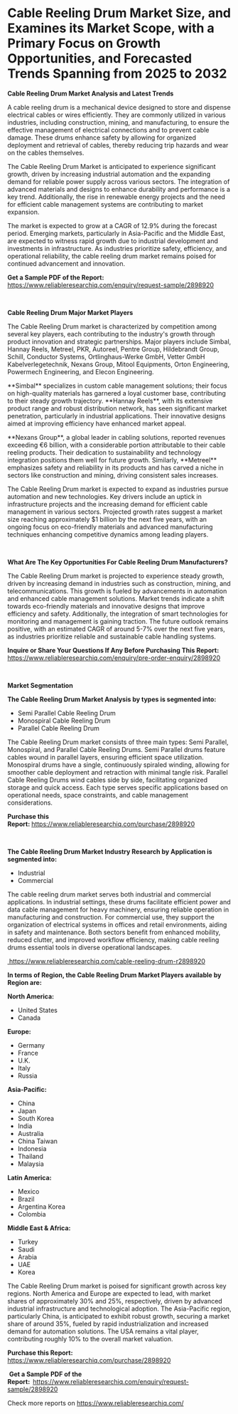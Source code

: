 <p><h1>Cable Reeling Drum Market Size, and Examines its Market Scope, with a Primary Focus on Growth Opportunities, and Forecasted Trends Spanning from 2025 to 2032</h1></p><p><strong>Cable Reeling Drum Market Analysis and Latest Trends</strong></p>
<p><p>A cable reeling drum is a mechanical device designed to store and dispense electrical cables or wires efficiently. They are commonly utilized in various industries, including construction, mining, and manufacturing, to ensure the effective management of electrical connections and to prevent cable damage. These drums enhance safety by allowing for organized deployment and retrieval of cables, thereby reducing trip hazards and wear on the cables themselves.</p><p>The Cable Reeling Drum Market is anticipated to experience significant growth, driven by increasing industrial automation and the expanding demand for reliable power supply across various sectors. The integration of advanced materials and designs to enhance durability and performance is a key trend. Additionally, the rise in renewable energy projects and the need for efficient cable management systems are contributing to market expansion. </p><p>The market is expected to grow at a CAGR of 12.9% during the forecast period. Emerging markets, particularly in Asia-Pacific and the Middle East, are expected to witness rapid growth due to industrial development and investments in infrastructure. As industries prioritize safety, efficiency, and operational reliability, the cable reeling drum market remains poised for continued advancement and innovation.</p></p>
<p><strong>Get a Sample PDF of the Report:&nbsp;</strong> <a href="https://www.reliableresearchiq.com/enquiry/request-sample/2898920?utm_campaign=2297&utm_medium=2&utm_source=Github&utm_content=ia&utm_term=15032025&utm_id=cable-reeling-drum">https://www.reliableresearchiq.com/enquiry/request-sample/2898920</a></p>
<p>&nbsp;</p>
<p><strong>Cable Reeling Drum Major Market Players</strong></p>
<p><p>The Cable Reeling Drum market is characterized by competition among several key players, each contributing to the industry's growth through product innovation and strategic partnerships. Major players include Simbal, Hannay Reels, Metreel, PKR, Autoreel, Pentre Group, Hildebrandt Group, Schill, Conductor Systems, Ortlinghaus-Werke GmbH, Vetter GmbH Kabelverlegetechnik, Nexans Group, Mitool Equipments, Orton Engineering, Powermech Engineering, and Elecon Engineering.</p><p>**Simbal** specializes in custom cable management solutions; their focus on high-quality materials has garnered a loyal customer base, contributing to their steady growth trajectory. **Hannay Reels**, with its extensive product range and robust distribution network, has seen significant market penetration, particularly in industrial applications. Their innovative designs aimed at improving efficiency have enhanced market appeal.</p><p>**Nexans Group**, a global leader in cabling solutions, reported revenues exceeding €6 billion, with a considerable portion attributable to their cable reeling products. Their dedication to sustainability and technology integration positions them well for future growth. Similarly, **Metreel** emphasizes safety and reliability in its products and has carved a niche in sectors like construction and mining, driving consistent sales increases.</p><p>The Cable Reeling Drum market is expected to expand as industries pursue automation and new technologies. Key drivers include an uptick in infrastructure projects and the increasing demand for efficient cable management in various sectors. Projected growth rates suggest a market size reaching approximately $1 billion by the next five years, with an ongoing focus on eco-friendly materials and advanced manufacturing techniques enhancing competitive dynamics among leading players.</p></p>
<p>&nbsp;</p>
<p><strong>What Are The Key Opportunities For Cable Reeling Drum Manufacturers?</strong></p>
<p><p>The Cable Reeling Drum market is projected to experience steady growth, driven by increasing demand in industries such as construction, mining, and telecommunications. This growth is fueled by advancements in automation and enhanced cable management solutions. Market trends indicate a shift towards eco-friendly materials and innovative designs that improve efficiency and safety. Additionally, the integration of smart technologies for monitoring and management is gaining traction. The future outlook remains positive, with an estimated CAGR of around 5-7% over the next five years, as industries prioritize reliable and sustainable cable handling systems.</p></p>
<p><strong>Inquire or Share Your Questions If Any Before Purchasing This Report:</strong> <a href="https://www.reliableresearchiq.com/enquiry/pre-order-enquiry/2898920?utm_campaign=2297&utm_medium=2&utm_source=Github&utm_content=ia&utm_term=15032025&utm_id=cable-reeling-drum">https://www.reliableresearchiq.com/enquiry/pre-order-enquiry/2898920</a></p>
<p>&nbsp;</p>
<p><strong>Market Segmentation</strong></p>
<p><strong>The Cable Reeling Drum Market Analysis by types is segmented into:</strong></p>
<p><ul><li>Semi Parallel Cable Reeling Drum</li><li>Monospiral Cable Reeling Drum</li><li>Parallel Cable Reeling Drum</li></ul></p>
<p><p>The Cable Reeling Drum market consists of three main types: Semi Parallel, Monospiral, and Parallel Cable Reeling Drums. Semi Parallel drums feature cables wound in parallel layers, ensuring efficient space utilization. Monospiral drums have a single, continuously spiraled winding, allowing for smoother cable deployment and retraction with minimal tangle risk. Parallel Cable Reeling Drums wind cables side by side, facilitating organized storage and quick access. Each type serves specific applications based on operational needs, space constraints, and cable management considerations.</p></p>
<p><strong>Purchase this Report:&nbsp;</strong><a href="https://www.reliableresearchiq.com/purchase/2898920?utm_campaign=2297&utm_medium=2&utm_source=Github&utm_content=ia&utm_term=15032025&utm_id=cable-reeling-drum">https://www.reliableresearchiq.com/purchase/2898920</a></p>
<p>&nbsp;</p>
<p><strong>The Cable Reeling Drum Market Industry Research by Application is segmented into:</strong></p>
<p><ul><li>Industrial</li><li>Commercial</li></ul></p>
<p><p>The cable reeling drum market serves both industrial and commercial applications. In industrial settings, these drums facilitate efficient power and data cable management for heavy machinery, ensuring reliable operation in manufacturing and construction. For commercial use, they support the organization of electrical systems in offices and retail environments, aiding in safety and maintenance. Both sectors benefit from enhanced mobility, reduced clutter, and improved workflow efficiency, making cable reeling drums essential tools in diverse operational landscapes.</p></p>
<p><a href="https://www.reliableresearchiq.com/cable-reeling-drum-r2898920?utm_campaign=2297&utm_medium=2&utm_source=Github&utm_content=ia&utm_term=15032025&utm_id=cable-reeling-drum">&nbsp;https://www.reliableresearchiq.com/cable-reeling-drum-r2898920</a></p>
<p><strong>In terms of Region, the Cable Reeling Drum Market Players available by Region are:</strong></p>
<p>
    <p> <strong> North America: </strong>
        <ul>
            <li>United States</li>
            <li>Canada</li>
        </ul>
        </p> 
    <p> <strong> Europe: </strong>
        <ul>
            <li>Germany</li>
            <li>France</li>
            <li>U.K.</li>
            <li>Italy</li>
            <li>Russia</li>
        </ul>
        </p> 
    <p> <strong> Asia-Pacific: </strong>
        <ul>
            <li>China</li>
            <li>Japan</li>
            <li>South Korea</li>
            <li>India</li>
            <li>Australia</li>
            <li>China Taiwan</li>
            <li>Indonesia</li>
            <li>Thailand</li>
            <li>Malaysia</li>
        </ul>
        </p> 
    <p> <strong> Latin America: </strong>
        <ul>
            <li>Mexico</li>
            <li>Brazil</li>
            <li>Argentina Korea</li>
            <li>Colombia</li>
        </ul>
        </p> 
    <p> <strong> Middle East & Africa: </strong>
        <ul>
            <li>Turkey</li>
            <li>Saudi</li>
            <li>Arabia</li>
            <li>UAE</li>
            <li>Korea</li>
        </ul>
    </p>
    </p>
<p><p>The Cable Reeling Drum market is poised for significant growth across key regions. North America and Europe are expected to lead, with market shares of approximately 30% and 25%, respectively, driven by advanced industrial infrastructure and technological adoption. The Asia-Pacific region, particularly China, is anticipated to exhibit robust growth, securing a market share of around 35%, fueled by rapid industrialization and increased demand for automation solutions. The USA remains a vital player, contributing roughly 10% to the overall market valuation.</p></p>
<p><strong>Purchase this Report: </strong><a href="https://www.reliableresearchiq.com/purchase/2898920?utm_campaign=2297&utm_medium=2&utm_source=Github&utm_content=ia&utm_term=15032025&utm_id=cable-reeling-drum">https://www.reliableresearchiq.com/purchase/2898920</a></p>
<p>&nbsp;<strong>Get a Sample PDF of the Report:&nbsp;&nbsp;</strong><a href="https://www.reliableresearchiq.com/enquiry/request-sample/2898920?utm_campaign=2297&utm_medium=2&utm_source=Github&utm_content=ia&utm_term=15032025&utm_id=cable-reeling-drum">https://www.reliableresearchiq.com/enquiry/request-sample/2898920</a></p>
<p><strong></strong></p>
<p>Check more reports on <a href="https://www.reliableresearchiq.com/?utm_campaign=2297&utm_medium=2&utm_source=Github&utm_content=ia&utm_term=15032025&utm_id=cable-reeling-drum">https://www.reliableresearchiq.com/</a></p>